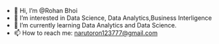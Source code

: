- 👋 Hi, I’m @Rohan Bhoi
- 👀 I’m interested in Data Science, Data Analytics,Business Interligence
- 🌱 I’m currently learning Data Analytics and Data Science.
- 📫 How to reach me: narutoron123777@gmail.com

<!---
Rony123777/Rony123777 is a ✨ special ✨ repository because its `README.md` (this file) appears on your GitHub profile.
You can click the Preview link to take a look at your changes.
--->
